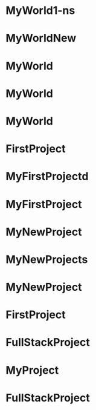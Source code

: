 # MyWorld1-ns
# MyWorldNew
# MyWorld
# MyWorld
# MyWorld
# FirstProject
# MyFirstProjectd
# MyFirstProject
# MyNewProject
# MyNewProjects
# MyNewProject
# FirstProject
# FullStackProject
# MyProject
# FullStackProject
